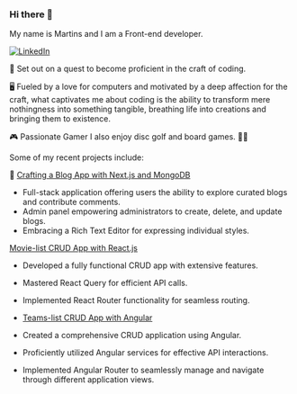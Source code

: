### Hi there 👋

My name is Martins and I am a Front-end developer.


[![LinkedIn](https://img.shields.io/badge/LinkedIn-0077B5?style=for-the-badge&logo=linkedin&logoColor=white)](https://www.linkedin.com/in/martinslerums/)


🚀 Set out on a quest to become proficient in the craft of coding.


🖥️ Fueled by a love for computers and motivated by a deep affection for the craft, what captivates me about coding is the ability to transform mere nothingness into something tangible, breathing life into creations and bringing them to existence.


🎮 Passionate Gamer
I also enjoy disc golf and board games. 🥏🎲


Some of my recent projects include:


📜 [Crafting a Blog App with Next.js and MongoDB](https://github.com/martinslerums/codelex_md18_nextjs_blog_app)

  
- Full-stack application offering users the ability to explore curated blogs and contribute comments. 
- Admin panel empowering administrators to create, delete, and update blogs. 
- Embracing a Rich Text Editor for expressing individual styles.


 [Movie-list CRUD App with React.js](https://github.com/martinslerums/codelex_md16_react-query_-react-router_react-i18n)


- Developed a fully functional CRUD app with extensive features.
- Mastered React Query for efficient API calls.
- Implemented React Router functionality for seamless routing.


-  [Teams-list CRUD App with Angular](https://github.com/martinslerums/codelex_md19_angular_crud)


- Created a comprehensive CRUD application using Angular.
- Proficiently utilized Angular services for effective API interactions.
- Implemented Angular Router to seamlessly manage and navigate through different application views.


